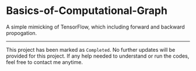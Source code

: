 # Basics-of-Computational-Graph
A simple mimicking of TensorFlow, which including forward and backward propogation.

-------
This project has been marked as `Completed`. No further updates will be provided for this project. If any help needed to understand or run the codes, feel free to contact me anytime.
